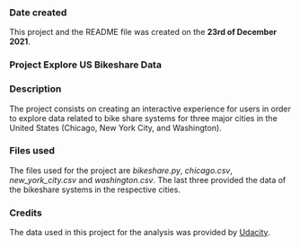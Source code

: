 
### Date created
This project and the README file was created on the **23rd of December 2021**.

### Project Explore US Bikeshare Data

### Description
The project consists on creating an interactive experience for users in order to explore data related to bike share systems for three major cities in the United States (Chicago, New York City, and Washington).

### Files used
The files used for the project are *bikeshare.py*, *chicago.csv*, *new_york_city.csv* and *washington.csv*. The last three provided the data of the bikeshare systems in the respective cities.

### Credits
The data used in this project for the analysis was provided by [Udacity](https://www.udacity.com/).
